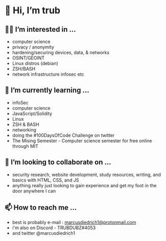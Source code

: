  # 👋 Hi, I’m trub 
 
## 🧙‍♂️ I’m interested in ... 
  
 - computer science
 - privacy / anonymity  
 - hardening/securing devices, data, & networks
 - OSINT/GEOINT
 - Linux distros (debian)
 - ZSH/BASH 
 - network infrastructure infosec etc

## 🧠 I’m currently learning ... 
 
 - infoSec 
 - computer science
 - JavaScript/Solidity
 - Linux
 - ZSH & BASH
 - networking
 - doing the #100DaysOfCode Challenge on twitter
 - The Mising Semester - Computer science semester for free online through MIT 

## 🤝 I’m looking to collaborate on ...
   
 - security research, website development, study resources, writing, and basics with HTML, CSS, and JS 
 - anything really just looking to gain experience and get my foot in the door anywhere I can

## 📫 How to reach me ...
  
 - best is probably e-mail : marcusdiedrich1@protonmail.com 
 - i'm also on Discord - TRUBDUBZ#4053
 - and twitter @marcusdiedrich1 
